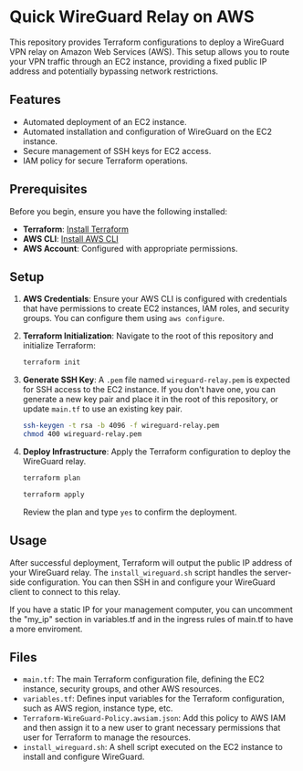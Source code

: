 # Quick WireGuard Relay on AWS

This repository provides Terraform configurations to deploy a WireGuard VPN relay on Amazon Web Services (AWS). This setup allows you to route your VPN traffic through an EC2 instance, providing a fixed public IP address and potentially bypassing network restrictions.

## Features

*   Automated deployment of an EC2 instance.
*   Automated installation and configuration of WireGuard on the EC2 instance.
*   Secure management of SSH keys for EC2 access.
*   IAM policy for secure Terraform operations.

## Prerequisites

Before you begin, ensure you have the following installed:

*   **Terraform**: [Install Terraform](https://learn.hashicorp.com/tutorials/terraform/install-cli)
*   **AWS CLI**: [Install AWS CLI](https://docs.aws.amazon.com/cli/latest/userguide/getting-started-install.html)
*   **AWS Account**: Configured with appropriate permissions.

## Setup

1.  **AWS Credentials**: Ensure your AWS CLI is configured with credentials that have permissions to create EC2 instances, IAM roles, and security groups. You can configure them using `aws configure`.

2.  **Terraform Initialization**: Navigate to the root of this repository and initialize Terraform:

    ```bash
    terraform init
    ```

3.  **Generate SSH Key**: A `.pem` file named `wireguard-relay.pem` is expected for SSH access to the EC2 instance. If you don't have one, you can generate a new key pair and place it in the root of this repository, or update `main.tf` to use an existing key pair.

    ```bash
    ssh-keygen -t rsa -b 4096 -f wireguard-relay.pem
    chmod 400 wireguard-relay.pem
    ```

4.  **Deploy Infrastructure**: Apply the Terraform configuration to deploy the WireGuard relay.

    ```bash
    terraform plan

    terraform apply
    ```

    Review the plan and type `yes` to confirm the deployment.

## Usage

After successful deployment, Terraform will output the public IP address of your WireGuard relay. The `install_wireguard.sh` script handles the server-side configuration. You can then SSH in and configure your WireGuard client to connect to this relay.

If you have a static IP for your management computer, you can uncomment the "my_ip" section in variables.tf and in the ingress rules of main.tf to have a more enviroment.

## Files

*   `main.tf`: The main Terraform configuration file, defining the EC2 instance, security groups, and other AWS resources.
*   `variables.tf`: Defines input variables for the Terraform configuration, such as AWS region, instance type, etc.
*   `Terraform-WireGuard-Policy.awsiam.json`: Add this policy to AWS IAM and then assign it to a new user to grant necessary permissions that user for Terraform to manage the resources.
*   `install_wireguard.sh`: A shell script executed on the EC2 instance to install and configure WireGuard.
